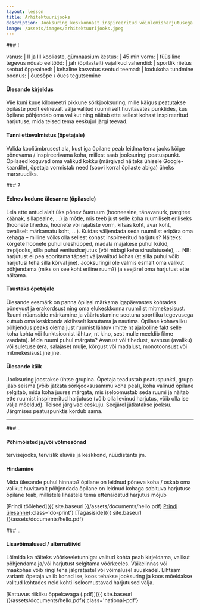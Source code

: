```yaml
---
layout: lesson
title: Arhitektuurijooks
description: Jooksuring keskkonnast inspireeritud võimlemisharjutusega.
image: /assets/images/arhitektuurijooks.jpeg
---
```


<section class="section-bang">
### !

vanus: 				| II ja III kooliaste, gümnaasium
kestus: 			| 45 min
vorm: 				| füüsiline tegevus
nõuab eeltööd:		| jah (õpilastelt)
vajalikud vahendid:	| sportlik riietus
seotud õppeained:	| kehaline kasvatus
seotud teemad:		| kodukoha tundmine
boonus:				| õuesõpe / õues tegutsemine

#### Ülesande kirjeldus
Viie kuni kuue kilomeetri pikkune sörkjooksuring, mille käigus peatutakse õpilaste poolt eelnevalt välja valitud ruumiliselt huvitavates punktides, kus õpilane põhjendab oma valikut ning näitab ette sellest kohast inspireeritud harjutuse, mida teised tema eeskujul järgi teevad.

#### Tunni ettevalmistus (õpetajale)
Valida kooliümbrusest ala, kust iga õpilane peab leidma tema jaoks kõige põnevama / inspireerivama koha, millest saab jooksuringi peatuspunkt. Õpilased koguvad oma valikud kokku (märgivad näiteks ühisele Google-kaardile), õpetaja vormistab need (soovi korral õpilaste abiga) üheks marsruudiks.
</section>

<section class="section-question">
### ?

#### Eelnev kodune ülesanne (õpilasele)
Leia ette antud alalt üks põnev õueruum (hooneesine, tänavanurk, pargitee käänak, sillapealne, …) ja mõtle, mis teeb just selle koha ruumiliselt eriliseks (hoonete tihedus, hoonete või rajatiste vorm, kitsas koht, avar koht, tavaliselt märkamatu koht, …). Kuidas väljendada seda ruumilist eripära oma kehaga – milline võiks olla sellest kohast inspireeritud harjutus? Näiteks: kõrgete hoonete puhul üleshüpped, madala majakese puhul kükid, trepijooks, silla puhul venitusharjutus (või midagi keha siruulatusele), … NB: harjutust ei pea sooritama täpselt väljavalitud kohas (st silla puhul võib harjutusi teha silla kõrval jne). Jooksuringil ole valmis esmalt oma valikut põhjendama (miks on see koht eriline ruum?) ja seejärel oma harjutust ette näitama.

#### Taustaks õpetajale
Ülesande eesmärk on panna õpilasi märkama igapäevastes kohtades põnevust ja erakordsust ning oma elukeskkonna ruumilist mitmekesisust. Ruumi nüansside märkamine ja väärtustamine seotuna sportliku tegevusega kutsub oma keskkonda aktiivselt kasutama ja nautima. Õpilase kohavaliku põhjendus peaks olema just ruumist lähtuv (mitte nt ajalooline fakt selle koha kohta või funktsioonist lähtuv, nt kino, sest mulle meeldib filme vaadata). Mida ruumi puhul märgata? Avarust või tihedust, avatuse (avaliku) või suletuse (era, salajase) mulje, kõrgust või madalust, monotoonsust või mitmekesisust jne jne.

#### Ülesande käik
Jooksuring joostakse ühtse grupina. Õpetaja teadustab peatuspunkti, grupp jääb seisma (võib jätkata sörkjooksusammu koha peal), koha valinud õpilane selgitab, mida koha juures märgata, mis iseloomustab seda ruumi ja näitab ette ruumist inspireeritud harjutuse (võib olla levinud harjutus, võib olla ise välja mõeldud). Teised järgivad eeskuju. Seejärel jätkatakse jooksu. Järgmises peatuspunktis kordub sama.

</section>

------

<section class="section-dots">
### ..

#### Põhimõisted ja/või võtmesõnad
tervisejooks, tervislik eluviis ja keskkond, nüüdistants jm.

#### Hindamine
Mida ülesande puhul hinnata?
õpilane on leidnud põneva koha / oskab oma valikut huvitavalt põhjendada
õpilane on leidnud kohaga sobituva harjutuse
õpilane teab, millistele lihastele tema ettenäidatud harjutus mõjub

[Prindi töölehed]({{ site.baseurl }}/assets/documents/hello.pdf)
[Prindi ülesanne](){:class='do-print'}
[Tagasiside]({{ site.baseurl }}/assets/documents/hello.pdf)
</section>


<section class="section-background">
### ..

#### Lisavõimalused / alternatiivid
Lõimida ka näiteks võõrkeeletunniga: valitud kohta peab kirjeldama, valikut põhjendama ja/või harjutust selgitama võõrkeeles.
Väikelinnas või maakohas võib ringi teha jalgratastel või võimalusel suuskadel.
Lihtsam variant: õpetaja valib kohad ise, koos tehakse jooksuring ja koos mõeldakse valitud kohtades neid kohti iseloomustavad harjutused välja.

[Kattuvus riikliku õppekavaga (.pdf)]({{ site.baseurl }}/assets/documents/hello.pdf){:class='national-pdf'}
</section>